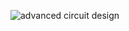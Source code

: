 ![advanced circuit design](https://user-images.githubusercontent.com/94392060/144359530-8f0960b1-a7d9-41a0-9490-ee01872aac8e.jpeg)
